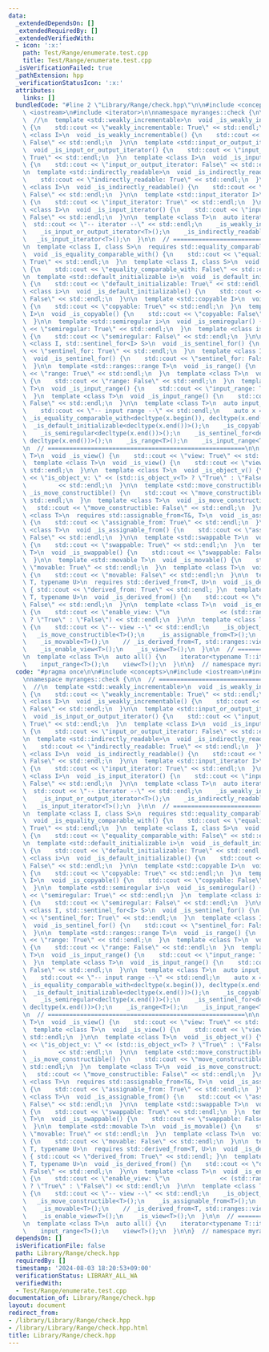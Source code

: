 ```yaml
---
data:
  _extendedDependsOn: []
  _extendedRequiredBy: []
  _extendedVerifiedWith:
  - icon: ':x:'
    path: Test/Range/enumerate.test.cpp
    title: Test/Range/enumerate.test.cpp
  _isVerificationFailed: true
  _pathExtension: hpp
  _verificationStatusIcon: ':x:'
  attributes:
    links: []
  bundledCode: "#line 2 \"Library/Range/check.hpp\"\n\n#include <concepts>\n#include\
    \ <iostream>\n#include <iterator>\n\nnamespace myranges::check {\n\n  // =======================================================\n\
    \  //\n  template <std::weakly_incrementable>\n  void _is_weakly_incrementable()\
    \ {\n    std::cout << \"weakly_incrementable: True\" << std::endl;\n  }\n  template\
    \ <class I>\n  void _is_weakly_incrementable() {\n    std::cout << \"weakly_incrementable:\
    \ False\" << std::endl;\n  }\n\n  template <std::input_or_output_iterator I>\n\
    \  void _is_input_or_output_iterator() {\n    std::cout << \"input_or_output_iterator:\
    \ True\" << std::endl;\n  }\n  template <class I>\n  void _is_input_or_output_iterator()\
    \ {\n    std::cout << \"input_or_output_iterator: False\" << std::endl;\n  }\n\
    \n  template <std::indirectly_readable>\n  void _is_indirectly_readable() {\n\
    \    std::cout << \"indirectly_readable: True\" << std::endl;\n  }\n  template\
    \ <class I>\n  void _is_indirectly_readable() {\n    std::cout << \"indirectly_readable:\
    \ False\" << std::endl;\n  }\n\n  template <std::input_iterator I>\n  void _is_input_iterator()\
    \ {\n    std::cout << \"input_iterator: True\" << std::endl;\n  }\n  template\
    \ <class I>\n  void _is_input_iterator() {\n    std::cout << \"input_iterator:\
    \ False\" << std::endl;\n  }\n\n  template <class T>\n  auto iterator() {\n  \
    \  std::cout << \"-- iterator --\" << std::endl;\n    _is_weakly_incrementable<T>();\n\
    \    _is_input_or_output_iterator<T>();\n    _is_indirectly_readable<T>();\n \
    \   _is_input_iterator<T>();\n  }\n\n  // =======================================================\n\
    \n  template <class I, class S>\n  requires std::equality_comparable_with<I, S>\n\
    \  void _is_equality_comparable_with() {\n    std::cout << \"equality_comparable_with:\
    \ True\" << std::endl;\n  }\n  template <class I, class S>\n  void _is_equality_comparable_with()\
    \ {\n    std::cout << \"equality_comparable_with: False\" << std::endl;\n  }\n\
    \n  template <std::default_initializable i>\n  void _is_default_initializable()\
    \ {\n    std::cout << \"default_initializable: True\" << std::endl;\n  }\n  template\
    \ <class i>\n  void _is_default_initializable() {\n    std::cout << \"default_initializable:\
    \ False\" << std::endl;\n  }\n\n  template <std::copyable I>\n  void _is_copyable()\
    \ {\n    std::cout << \"copyable: True\" << std::endl;\n  }\n  template <class\
    \ I>\n  void _is_copyable() {\n    std::cout << \"copyable: False\" << std::endl;\n\
    \  }\n\n  template <std::semiregular i>\n  void _is_semiregular() {\n    std::cout\
    \ << \"semiregular: True\" << std::endl;\n  }\n  template <class i>\n  void _is_semiregular()\
    \ {\n    std::cout << \"semiregular: False\" << std::endl;\n  }\n\n  template\
    \ <class I, std::sentinel_for<I> S>\n  void _is_sentinel_for() {\n    std::cout\
    \ << \"sentinel_for: True\" << std::endl;\n  }\n  template <class I, class S>\n\
    \  void _is_sentinel_for() {\n    std::cout << \"sentinel_for: False\" << std::endl;\n\
    \  }\n\n  template <std::ranges::range T>\n  void _is_range() {\n    std::cout\
    \ << \"range: True\" << std::endl;\n  }\n  template <class T>\n  void _is_range()\
    \ {\n    std::cout << \"range: False\" << std::endl;\n  }\n  template <std::ranges::input_range\
    \ T>\n  void _is_input_range() {\n    std::cout << \"input_range: True\" << std::endl;\n\
    \  }\n  template <class T>\n  void _is_input_range() {\n    std::cout << \"input_range:\
    \ False\" << std::endl;\n  }\n\n  template <class T>\n  auto input_range() {\n\
    \    std::cout << \"-- input range --\" << std::endl;\n    auto x = T();\n   \
    \ _is_equality_comparable_with<decltype(x.begin()), decltype(x.end())>();\n  \
    \  _is_default_initializable<decltype(x.end())>();\n    _is_copyable<decltype(x.end())>();\n\
    \    _is_semiregular<decltype(x.end())>();\n    _is_sentinel_for<decltype(x.begin()),\
    \ decltype(x.end())>();\n    _is_range<T>();\n    _is_input_range<T>();\n  }\n\
    \n  // =======================================================\n\n  template <std::ranges::view\
    \ T>\n  void _is_view() {\n    std::cout << \"view: True\" << std::endl;\n  }\n\
    \  template <class T>\n  void _is_view() {\n    std::cout << \"view: False\" <<\
    \ std::endl;\n  }\n\n  template <class T>\n  void _is_object_v() {\n    std::cout\
    \ << \"is_object_v: \" << (std::is_object_v<T> ? \"True\" : \"False\")\n     \
    \         << std::endl;\n  }\n\n  template <std::move_constructible T>\n  void\
    \ _is_move_constructible() {\n    std::cout << \"move_constructible: True\" <<\
    \ std::endl;\n  }\n  template <class T>\n  void _is_move_constructible() {\n \
    \   std::cout << \"move_constructible: False\" << std::endl;\n  }\n\n  template\
    \ <class T>\n  requires std::assignable_from<T&, T>\n  void _is_assignable_from()\
    \ {\n    std::cout << \"assignable_from: True\" << std::endl;\n  }\n  template\
    \ <class T>\n  void _is_assignable_from() {\n    std::cout << \"assignable_from:\
    \ False\" << std::endl;\n  }\n\n  template <std::swappable T>\n  void _is_swappable()\
    \ {\n    std::cout << \"swappable: True\" << std::endl;\n  }\n  template <class\
    \ T>\n  void _is_swappable() {\n    std::cout << \"swappable: False\" << std::endl;\n\
    \  }\n\n  template <std::movable T>\n  void _is_movable() {\n    std::cout <<\
    \ \"movable: True\" << std::endl;\n  }\n  template <class T>\n  void _is_movable()\
    \ {\n    std::cout << \"movable: False\" << std::endl;\n  }\n\n  template <typename\
    \ T, typename U>\n  requires std::derived_from<T, U>\n  void _is_derived_from()\
    \ { std::cout << \"derived_from: True\" << std::endl; }\n  template <typename\
    \ T, typename U>\n  void _is_derived_from() {\n    std::cout << \"derived_from:\
    \ False\" << std::endl;\n  }\n\n  template <class T>\n  void _is_enable_view()\
    \ {\n    std::cout << \"enable_view: \"\n              << (std::ranges::enable_view<T>\
    \ ? \"True\" : \"False\") << std::endl;\n  }\n\n  template <class T>\n  auto view()\
    \ {\n    std::cout << \"-- view --\" << std::endl;\n    _is_object_v<T>();\n \
    \   _is_move_constructible<T>();\n    _is_assignable_from<T>();\n    _is_swappable<T>();\n\
    \    _is_movable<T>();\n    // _is_derived_from<T, std::ranges::view_base>();\n\
    \    _is_enable_view<T>();\n    _is_view<T>();\n  }\n\n  // =======================================================\n\
    \n  template <class T>\n  auto all() {\n    iterator<typename T::iterator>();\n\
    \    input_range<T>();\n    view<T>();\n  }\n\n}  // namespace myranges::check\n"
  code: "#pragma once\n\n#include <concepts>\n#include <iostream>\n#include <iterator>\n\
    \nnamespace myranges::check {\n\n  // =======================================================\n\
    \  //\n  template <std::weakly_incrementable>\n  void _is_weakly_incrementable()\
    \ {\n    std::cout << \"weakly_incrementable: True\" << std::endl;\n  }\n  template\
    \ <class I>\n  void _is_weakly_incrementable() {\n    std::cout << \"weakly_incrementable:\
    \ False\" << std::endl;\n  }\n\n  template <std::input_or_output_iterator I>\n\
    \  void _is_input_or_output_iterator() {\n    std::cout << \"input_or_output_iterator:\
    \ True\" << std::endl;\n  }\n  template <class I>\n  void _is_input_or_output_iterator()\
    \ {\n    std::cout << \"input_or_output_iterator: False\" << std::endl;\n  }\n\
    \n  template <std::indirectly_readable>\n  void _is_indirectly_readable() {\n\
    \    std::cout << \"indirectly_readable: True\" << std::endl;\n  }\n  template\
    \ <class I>\n  void _is_indirectly_readable() {\n    std::cout << \"indirectly_readable:\
    \ False\" << std::endl;\n  }\n\n  template <std::input_iterator I>\n  void _is_input_iterator()\
    \ {\n    std::cout << \"input_iterator: True\" << std::endl;\n  }\n  template\
    \ <class I>\n  void _is_input_iterator() {\n    std::cout << \"input_iterator:\
    \ False\" << std::endl;\n  }\n\n  template <class T>\n  auto iterator() {\n  \
    \  std::cout << \"-- iterator --\" << std::endl;\n    _is_weakly_incrementable<T>();\n\
    \    _is_input_or_output_iterator<T>();\n    _is_indirectly_readable<T>();\n \
    \   _is_input_iterator<T>();\n  }\n\n  // =======================================================\n\
    \n  template <class I, class S>\n  requires std::equality_comparable_with<I, S>\n\
    \  void _is_equality_comparable_with() {\n    std::cout << \"equality_comparable_with:\
    \ True\" << std::endl;\n  }\n  template <class I, class S>\n  void _is_equality_comparable_with()\
    \ {\n    std::cout << \"equality_comparable_with: False\" << std::endl;\n  }\n\
    \n  template <std::default_initializable i>\n  void _is_default_initializable()\
    \ {\n    std::cout << \"default_initializable: True\" << std::endl;\n  }\n  template\
    \ <class i>\n  void _is_default_initializable() {\n    std::cout << \"default_initializable:\
    \ False\" << std::endl;\n  }\n\n  template <std::copyable I>\n  void _is_copyable()\
    \ {\n    std::cout << \"copyable: True\" << std::endl;\n  }\n  template <class\
    \ I>\n  void _is_copyable() {\n    std::cout << \"copyable: False\" << std::endl;\n\
    \  }\n\n  template <std::semiregular i>\n  void _is_semiregular() {\n    std::cout\
    \ << \"semiregular: True\" << std::endl;\n  }\n  template <class i>\n  void _is_semiregular()\
    \ {\n    std::cout << \"semiregular: False\" << std::endl;\n  }\n\n  template\
    \ <class I, std::sentinel_for<I> S>\n  void _is_sentinel_for() {\n    std::cout\
    \ << \"sentinel_for: True\" << std::endl;\n  }\n  template <class I, class S>\n\
    \  void _is_sentinel_for() {\n    std::cout << \"sentinel_for: False\" << std::endl;\n\
    \  }\n\n  template <std::ranges::range T>\n  void _is_range() {\n    std::cout\
    \ << \"range: True\" << std::endl;\n  }\n  template <class T>\n  void _is_range()\
    \ {\n    std::cout << \"range: False\" << std::endl;\n  }\n  template <std::ranges::input_range\
    \ T>\n  void _is_input_range() {\n    std::cout << \"input_range: True\" << std::endl;\n\
    \  }\n  template <class T>\n  void _is_input_range() {\n    std::cout << \"input_range:\
    \ False\" << std::endl;\n  }\n\n  template <class T>\n  auto input_range() {\n\
    \    std::cout << \"-- input range --\" << std::endl;\n    auto x = T();\n   \
    \ _is_equality_comparable_with<decltype(x.begin()), decltype(x.end())>();\n  \
    \  _is_default_initializable<decltype(x.end())>();\n    _is_copyable<decltype(x.end())>();\n\
    \    _is_semiregular<decltype(x.end())>();\n    _is_sentinel_for<decltype(x.begin()),\
    \ decltype(x.end())>();\n    _is_range<T>();\n    _is_input_range<T>();\n  }\n\
    \n  // =======================================================\n\n  template <std::ranges::view\
    \ T>\n  void _is_view() {\n    std::cout << \"view: True\" << std::endl;\n  }\n\
    \  template <class T>\n  void _is_view() {\n    std::cout << \"view: False\" <<\
    \ std::endl;\n  }\n\n  template <class T>\n  void _is_object_v() {\n    std::cout\
    \ << \"is_object_v: \" << (std::is_object_v<T> ? \"True\" : \"False\")\n     \
    \         << std::endl;\n  }\n\n  template <std::move_constructible T>\n  void\
    \ _is_move_constructible() {\n    std::cout << \"move_constructible: True\" <<\
    \ std::endl;\n  }\n  template <class T>\n  void _is_move_constructible() {\n \
    \   std::cout << \"move_constructible: False\" << std::endl;\n  }\n\n  template\
    \ <class T>\n  requires std::assignable_from<T&, T>\n  void _is_assignable_from()\
    \ {\n    std::cout << \"assignable_from: True\" << std::endl;\n  }\n  template\
    \ <class T>\n  void _is_assignable_from() {\n    std::cout << \"assignable_from:\
    \ False\" << std::endl;\n  }\n\n  template <std::swappable T>\n  void _is_swappable()\
    \ {\n    std::cout << \"swappable: True\" << std::endl;\n  }\n  template <class\
    \ T>\n  void _is_swappable() {\n    std::cout << \"swappable: False\" << std::endl;\n\
    \  }\n\n  template <std::movable T>\n  void _is_movable() {\n    std::cout <<\
    \ \"movable: True\" << std::endl;\n  }\n  template <class T>\n  void _is_movable()\
    \ {\n    std::cout << \"movable: False\" << std::endl;\n  }\n\n  template <typename\
    \ T, typename U>\n  requires std::derived_from<T, U>\n  void _is_derived_from()\
    \ { std::cout << \"derived_from: True\" << std::endl; }\n  template <typename\
    \ T, typename U>\n  void _is_derived_from() {\n    std::cout << \"derived_from:\
    \ False\" << std::endl;\n  }\n\n  template <class T>\n  void _is_enable_view()\
    \ {\n    std::cout << \"enable_view: \"\n              << (std::ranges::enable_view<T>\
    \ ? \"True\" : \"False\") << std::endl;\n  }\n\n  template <class T>\n  auto view()\
    \ {\n    std::cout << \"-- view --\" << std::endl;\n    _is_object_v<T>();\n \
    \   _is_move_constructible<T>();\n    _is_assignable_from<T>();\n    _is_swappable<T>();\n\
    \    _is_movable<T>();\n    // _is_derived_from<T, std::ranges::view_base>();\n\
    \    _is_enable_view<T>();\n    _is_view<T>();\n  }\n\n  // =======================================================\n\
    \n  template <class T>\n  auto all() {\n    iterator<typename T::iterator>();\n\
    \    input_range<T>();\n    view<T>();\n  }\n\n}  // namespace myranges::check\n"
  dependsOn: []
  isVerificationFile: false
  path: Library/Range/check.hpp
  requiredBy: []
  timestamp: '2024-08-03 18:20:53+09:00'
  verificationStatus: LIBRARY_ALL_WA
  verifiedWith:
  - Test/Range/enumerate.test.cpp
documentation_of: Library/Range/check.hpp
layout: document
redirect_from:
- /library/Library/Range/check.hpp
- /library/Library/Range/check.hpp.html
title: Library/Range/check.hpp
---
```

